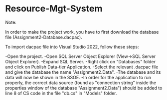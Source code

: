 # Resource-Mgt-System

Note:

In order to make the project work, you have to first download the database file (Assignment2-Database.dacpac).

To import dacpac file into Visual Studio 2022, follow these steps:

-Open the project.
-Open SQL Server Object Explorer (View->SQL Server Object Explorer).
-Expand SQL Server.
-Right click on "Databases" folder and click on Publish Data-tier Application.
-Select the relevant .dacpac file and give the database the name "Assignment2.Data".
-The database and its data will now be shown in the SSOE.
-In order for the application to run properly, the correct data source (found as "connection string" inside the properties window of the database "Assignment2.Data") should be added to line 8 of CS code in the file "db.cs" in "Models" folder.
